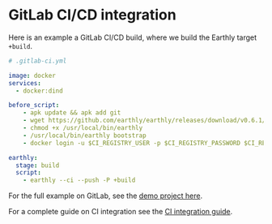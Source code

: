 
# GitLab CI/CD integration

Here is an example a GitLab CI/CD build, where we build the Earthly target `+build`.

```yml
# .gitlab-ci.yml

image: docker
services:
  - docker:dind

before_script:
    - apk update && apk add git
    - wget https://github.com/earthly/earthly/releases/download/v0.6.1/earthly-linux-amd64 -O /usr/local/bin/earthly
    - chmod +x /usr/local/bin/earthly
    - /usr/local/bin/earthly bootstrap
    - docker login -u $CI_REGISTRY_USER -p $CI_REGISTRY_PASSWORD $CI_REGISTRY

earthly:
  stage: build
  script:
    - earthly --ci --push -P +build
```

For the full example on GitLab, see the [demo project here](https://gitlab.com/brandon176/earthly-demo/-/tree/main).

For a complete guide on CI integration see the [CI integration guide](../overview.md).
